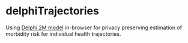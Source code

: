 # delphiTrajectories
Using [Delphi 2M model](https://www.nature.com/articles/s41586-025-09529-3) in-browser for privacy preserving estimation of morbidity risk for individual health trajectories.
